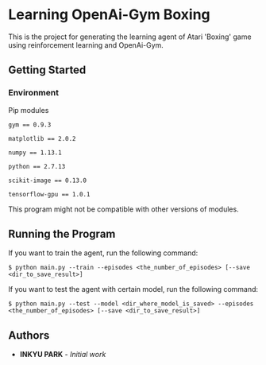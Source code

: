 # Learning OpenAi-Gym Boxing

This is the project for generating the learning agent of Atari 'Boxing' game using reinforcement learning and OpenAi-Gym.

## Getting Started

### Environment

Pip modules

```
gym == 0.9.3

matplotlib == 2.0.2

numpy == 1.13.1

python == 2.7.13

scikit-image == 0.13.0

tensorflow-gpu == 1.0.1
```

This program might not be compatible with other versions of modules.

## Running the Program

If you want to train the agent, run the following command:
```
$ python main.py --train --episodes <the_number_of_episodes> [--save <dir_to_save_result>]
```

If you want to test the agent with certain model, run the following command:
```
$ python main.py --test --model <dir_where_model_is_saved> --episodes <the_number_of_episodes> [--save <dir_to_save_result>]
```

## Authors

* **INKYU PARK** - *Initial work*
